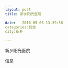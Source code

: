 ```yaml
--- 
layout: post 
title: 新乡阳光医院

date:   2016-05-03 13:39:56 
categories:其他  
city:新乡
  
--- 
```

   
新乡阳光医院

信息

